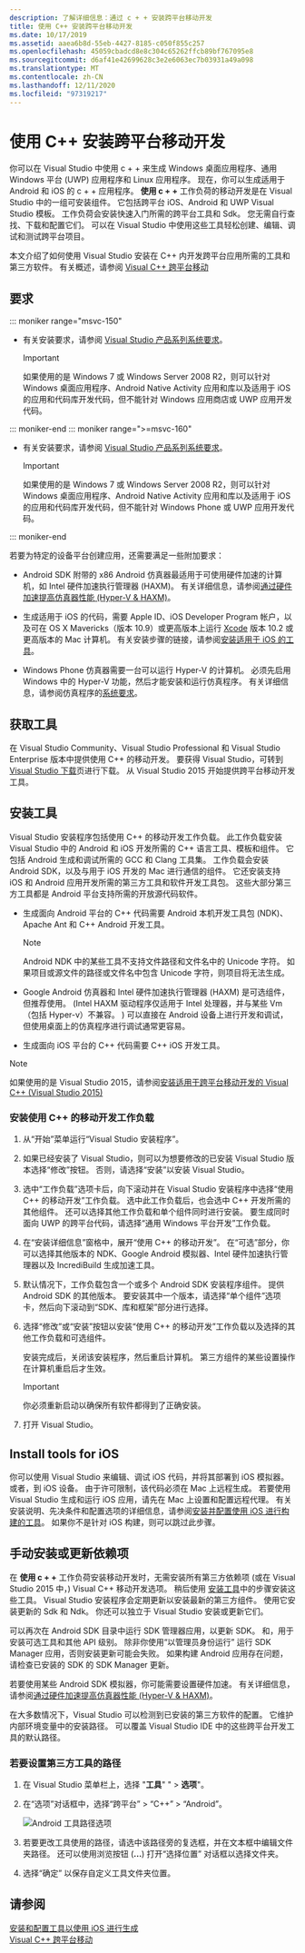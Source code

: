 ```yaml
---
description: 了解详细信息：通过 c + + 安装跨平台移动开发
title: 使用 C++ 安装跨平台移动开发
ms.date: 10/17/2019
ms.assetid: aaea6b8d-55eb-4427-8185-c050f855c257
ms.openlocfilehash: 45059cbadcd8e8c304c65262ffcb89bf767095e8
ms.sourcegitcommit: d6af41e42699628c3e2e6063ec7b03931a49a098
ms.translationtype: MT
ms.contentlocale: zh-CN
ms.lasthandoff: 12/11/2020
ms.locfileid: "97319217"
---
```

# <a name="install-cross-platform-mobile-development-with-c"></a>使用 C++ 安装跨平台移动开发

你可以在 Visual Studio 中使用 c + + 来生成 Windows 桌面应用程序、通用 Windows 平台 (UWP) 应用程序和 Linux 应用程序。 现在，你可以生成适用于 Android 和 iOS 的 c + + 应用程序。 **使用 c + +** 工作负荷的移动开发是在 Visual Studio 中的一组可安装组件。 它包括跨平台 iOS、Android 和 UWP Visual Studio 模板。 工作负荷会安装快速入门所需的跨平台工具和 Sdk。 您无需自行查找、下载和配置它们。 可以在 Visual Studio 中使用这些工具轻松创建、编辑、调试和测试跨平台项目。

本文介绍了如何使用 Visual Studio 安装在 C++ 内开发跨平台应用所需的工具和第三方软件。 有关概述，请参阅 [Visual C++ 跨平台移动](https://visualstudio.microsoft.com/vs/features/cplusplus-mdd/)

## <a name="requirements"></a>要求

::: moniker range="msvc-150"

- 有关安装要求，请参阅 [Visual Studio 产品系列系统要求](/visualstudio/productinfo/vs2017-system-requirements-vs)。

   > [!IMPORTANT]
   > 如果使用的是 Windows 7 或 Windows Server 2008 R2，则可以针对 Windows 桌面应用程序、Android Native Activity 应用和库以及适用于 iOS 的应用和代码库开发代码，但不能针对 Windows 应用商店或 UWP 应用开发代码。

::: moniker-end
::: moniker range=">=msvc-160"

- 有关安装要求，请参阅 [Visual Studio 产品系列系统要求](/visualstudio/releases/2019/system-requirements)。

   > [!IMPORTANT]
   > 如果使用的是 Windows 7 或 Windows Server 2008 R2，则可以针对 Windows 桌面应用程序、Android Native Activity 应用和库以及适用于 iOS 的应用和代码库开发代码，但不能针对 Windows Phone 或 UWP 应用开发代码。

::: moniker-end

若要为特定的设备平台创建应用，还需要满足一些附加要求：

- Android SDK 附带的 x86 Android 仿真器最适用于可使用硬件加速的计算机，如 Intel 硬件加速执行管理器 (HAXM)。 有关详细信息，请参阅[通过硬件加速提高仿真器性能 (Hyper-V & HAXM)](/xamarin/android/get-started/installation/android-emulator/hardware-acceleration?tabs=vswin&pivots=windows)。

- 生成适用于 iOS 的代码，需要 Apple ID、iOS Developer Program 帐户，以及可在 OS X Mavericks（版本 10.9）或更高版本上运行 [Xcode](https://developer.apple.com/xcode/) 版本 10.2 或更高版本的 Mac 计算机。 有关安装步骤的链接，请参阅[安装适用于 iOS 的工具](#install-tools-for-ios)。

- Windows Phone 仿真器需要一台可以运行 Hyper-V 的计算机。 必须先启用 Windows 中的 Hyper-V 功能，然后才能安装和运行仿真程序。 有关详细信息，请参阅仿真程序的[系统要求](/visualstudio/cross-platform/system-requirements-for-the-visual-studio-emulator-for-android)。

## <a name="get-the-tools"></a>获取工具

在 Visual Studio Community、Visual Studio Professional 和 Visual Studio Enterprise 版本中提供使用 C++ 的移动开发。 要获得 Visual Studio，可转到 [Visual Studio 下载](https://visualstudio.microsoft.com/downloads/)页进行下载。 从 Visual Studio 2015 开始提供跨平台移动开发工具。

## <a name="install-the-tools"></a>安装工具

Visual Studio 安装程序包括使用 C++ 的移动开发工作负载。 此工作负载安装 Visual Studio 中的 Android 和 iOS 开发所需的 C++ 语言工具、模板和组件。 它包括 Android 生成和调试所需的 GCC 和 Clang 工具集。 工作负载会安装 Android SDK，以及与用于 iOS 开发的 Mac 进行通信的组件。 它还安装支持 iOS 和 Android 应用开发所需的第三方工具和软件开发工具包。 这些大部分第三方工具都是 Android 平台支持所需的开放源代码软件。

- 生成面向 Android 平台的 C++ 代码需要 Android 本机开发工具包 (NDK)、Apache Ant 和 C++ Android 开发工具。

  > [!NOTE]
  > Android NDK 中的某些工具不支持文件路径和文件名中的 Unicode 字符。 如果项目或源文件的路径或文件名中包含 Unicode 字符，则项目将无法生成。

- Google Android 仿真器和 Intel 硬件加速执行管理器 (HAXM) 是可选组件，但推荐使用。  (Intel HAXM 驱动程序仅适用于 Intel 处理器，并与某些 Vm （包括 Hyper-v）不兼容。 ) 可以直接在 Android 设备上进行开发和调试，但使用桌面上的仿真程序进行调试通常更容易。

- 生成面向 iOS 平台的 C++ 代码需要 C++ iOS 开发工具。

> [!NOTE]
> 如果使用的是 Visual Studio 2015，请参阅[安装适用于跨平台移动开发的 Visual C++ (Visual Studio 2015)](install-visual-cpp-for-cross-platform-mobile-development.md?view=msvc-140&preserve-view=true)

### <a name="install-the-mobile-development-with-c-workload"></a>安装使用 C++ 的移动开发工作负载

1. 从“开始”菜单运行“Visual Studio 安装程序”。

1. 如果已经安装了 Visual Studio，则可以为想要修改的已安装 Visual Studio 版本选择“修改”按钮。 否则，请选择“安装”以安装 Visual Studio。

1. 选中“工作负载”选项卡后，向下滚动并在 Visual Studio 安装程序中选择“使用 C++ 的移动开发”工作负载。 选中此工作负载后，也会选中 C++ 开发所需的其他组件。 还可以选择其他工作负载和单个组件同时进行安装。 要生成同时面向 UWP 的跨平台代码，请选择“通用 Windows 平台开发”工作负载。

1. 在“安装详细信息”窗格中，展开“使用 C++ 的移动开发”。 在“可选”部分，你可以选择其他版本的 NDK、Google Android 模拟器、Intel 硬件加速执行管理器以及 IncrediBuild 生成加速工具。

1. 默认情况下，工作负载包含一个或多个 Android SDK 安装程序组件。 提供 Android SDK 的其他版本。 要安装其中一个版本，请选择“单个组件”选项卡，然后向下滚动到“SDK、库和框架”部分进行选择。

1. 选择“修改”或“安装”按钮以安装“使用 C++ 的移动开发”工作负载以及选择的其他工作负载和可选组件。

   安装完成后，关闭该安装程序，然后重启计算机。 第三方组件的某些设置操作在计算机重启后才生效。

   > [!IMPORTANT]
   > 你必须重新启动以确保所有软件都得到了正确安装。

1. 打开 Visual Studio。

## <a name="install-tools-for-ios"></a>Install tools for iOS

你可以使用 Visual Studio 来编辑、调试 iOS 代码，并将其部署到 iOS 模拟器。 或者，到 iOS 设备。 由于许可限制，该代码必须在 Mac 上远程生成。 若要使用 Visual Studio 生成和运行 iOS 应用，请先在 Mac 上设置和配置远程代理。 有关安装说明、先决条件和配置选项的详细信息，请参阅[安装并配置使用 iOS 进行构建的工具](../cross-platform/install-and-configure-tools-to-build-using-ios.md)。 如果你不是针对 iOS 构建，则可以跳过此步骤。

## <a name="install-or-update-dependencies-manually"></a>手动安装或更新依赖项

在 **使用 c + +** 工作负荷安装移动开发时，无需安装所有第三方依赖项 (或在 Visual Studio 2015 中，) Visual C++ 移动开发选项。 稍后使用 [安装工具](#install-the-tools)中的步骤安装这些工具。 Visual Studio 安装程序会定期更新以安装最新的第三方组件。 使用它安装更新的 Sdk 和 Ndk。 你还可以独立于 Visual Studio 安装或更新它们。

可以再次在 Android SDK 目录中运行 SDK 管理器应用，以更新 SDK。 和，用于安装可选工具和其他 API 级别。 除非你使用“以管理员身份运行”  运行 SDK Manager 应用，否则安装更新可能会失败。 如果构建 Android 应用存在问题，请检查已安装的 SDK 的 SDK Manager 更新。

若要使用某些 Android SDK 模拟器，你可能需要设置硬件加速。 有关详细信息，请参阅[通过硬件加速提高仿真器性能 (Hyper-V & HAXM)](/xamarin/android/get-started/installation/android-emulator/hardware-acceleration?tabs=vswin)。

在大多数情况下，Visual Studio 可以检测到已安装的第三方软件的配置。 它维护内部环境变量中的安装路径。 可以覆盖 Visual Studio IDE 中的这些跨平台开发工具的默认路径。

### <a name="to-set-the-paths-for-third-party-tools"></a>若要设置第三方工具的路径

1. 在 Visual Studio 菜单栏上，选择 "**工具**" "  >  **选项**"。

1. 在“选项”对话框中，选择“跨平台” > “C++” > “Android”。

   ![Android 工具路径选项](../cross-platform/media/cppmdd-options-android.png "Android 工具路径选项")

1. 若要更改工具使用的路径，请选中该路径旁的复选框，并在文本框中编辑文件夹路径。 还可以使用浏览按钮 (**...**) 打开“选择位置”  对话框以选择文件夹。

1. 选择“确定”  以保存自定义工具文件夹位置。

## <a name="see-also"></a>请参阅

[安装和配置工具以使用 iOS 进行生成](install-and-configure-tools-to-build-using-ios.md)\
[Visual C++ 跨平台移动](https://visualstudio.microsoft.com/vs/features/cplusplus-mdd/)
